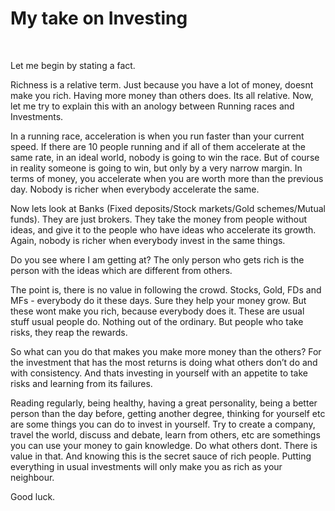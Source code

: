 # My take on Investing

&nbsp;

Let me begin by stating a fact.

Richness is a relative term. Just because you have a lot of money, doesnt make you rich. Having more money than others does. Its all relative. Now, let me try to explain this with an anology between Running races and Investments.

In a running race, acceleration is when you run faster than your current speed. If there are 10 people running and if all of them accelerate at the same rate, in an ideal world, nobody is going to win the race. But of course in reality someone is going to win, but only by a very narrow margin. In terms of money, you accelerate when you are worth more than the previous day. Nobody is richer when everybody accelerate the same.

Now lets look at Banks (Fixed deposits/Stock markets/Gold schemes/Mutual funds). They are just brokers. They take the money from people without ideas, and give it to the people who have ideas who accelerate its growth. Again, nobody is richer when everybody invest in the same things.

Do you see where I am getting at? The only person who gets rich is the person with the ideas which are different from others.

The point is, there is no value in following the crowd. Stocks, Gold, FDs and MFs - everybody do it these days. Sure they help your money grow. But these wont make you rich, because everybody does it. These are usual stuff usual people do. Nothing out of the ordinary. But people who take risks, they reap the rewards.

So what can you do that makes you make more money than the others? For the investment that has the most returns is doing what others don’t do and with consistency. And thats investing in yourself with an appetite to take risks and learning from its failures.

Reading regularly, being healthy, having a great personality, being a better person than the day before, getting another degree, thinking for yourself etc are some things you can do to invest in yourself. Try to create a company, travel the world, discuss and debate, learn from others, etc are somethings you can use your money to gain knowledge. Do what others dont. There is value in that. And knowing this is the secret sauce of rich people. Putting everything in usual investments will only make you as rich as your neighbour.

Good luck.
